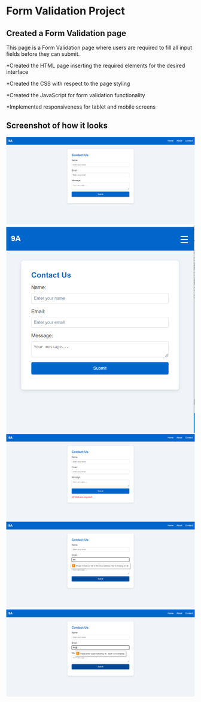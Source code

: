 # Form Validation Project

## Created a Form Validation page

This page is a Form Validation page where users are required to fill all input fields before they can submit.

\*Created the HTML page inserting the required elements for the desired interface

\*Created the CSS with respect to the page styling

\*Created the JavaScript for form validation functionality

\*Implemented responsiveness for tablet and mobile screens

## Screenshot of how it looks

<!-- ## GitHub Pages - https://ibeo-gh.github.io/Form-Validation/ -->

<img src="/screenshots/screenshot1.png" alt="image" />
    <img src="/screenshots/screenshot2.png" alt="image" />
    <img src="/screenshots/screenshot3.png" alt="image" />
    <img src="/screenshots/screenshot4.png" alt="image" />
    <img src="/screenshots/screenshot5.png" alt="image" />
